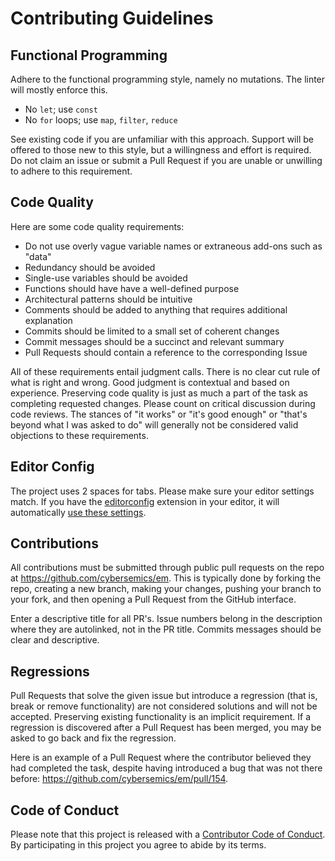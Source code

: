 # Contributing Guidelines

## Functional Programming

Adhere to the functional programming style, namely no mutations. The linter will mostly enforce this.

- No `let`; use `const`
- No `for` loops; use `map`, `filter`, `reduce`

See existing code if you are unfamiliar with this approach. Support will be offered to those new to this style, but a willingness and effort is required. Do not claim an issue or submit a Pull Request if you are unable or unwilling to adhere to this requirement.

## Code Quality

Here are some code quality requirements:

- Do not use overly vague variable names or extraneous add-ons such as "data"
- Redundancy should be avoided
- Single-use variables should be avoided
- Functions should have have a well-defined purpose
- Architectural patterns should be intuitive
- Comments should be added to anything that requires additional explanation
- Commits should be limited to a small set of coherent changes
- Commit messages should be a succinct and relevant summary
- Pull Requests should contain a reference to the corresponding Issue

All of these requirements entail judgment calls. There is no clear cut rule of what is right and wrong. Good judgment is contextual and based on experience. Preserving code quality is just as much a part of the task as completing requested changes. Please count on critical discussion during code reviews. The stances of "it works" or "it's good enough" or "that's beyond what I was asked to do" will generally not be considered valid objections to these requirements.

## Editor Config

The project uses 2 spaces for tabs. Please make sure your editor settings match. If you have the [editorconfig](https://editorconfig.org/) extension in your editor, it will automatically [use these settings](https://github.com/cybersemics/em/blob/dev/.editorconfig).

## Contributions

All contributions must be submitted through public pull requests on the repo at https://github.com/cybersemics/em. This is typically done by forking the repo, creating a new branch, making your changes, pushing your branch to your fork, and then opening a Pull Request from the GitHub interface.

Enter a descriptive title for all PR's. Issue numbers belong in the description where they are autolinked, not in the PR title. Commits messages should be clear and descriptive.

## Regressions

Pull Requests that solve the given issue but introduce a regression (that is, break or remove functionality) are not considered solutions and will not be accepted. Preserving existing functionality is an implicit requirement. If a regression is discovered after a Pull Request has been merged, you may be asked to go back and fix the regression.

Here is an example of a Pull Request where the contributor believed they had completed the task, despite having introduced a bug that was not there before: https://github.com/cybersemics/em/pull/154.

## Code of Conduct

Please note that this project is released with a [Contributor Code of Conduct](https://github.com/cybersemics/em/blob/dev/CODE-OF-CONDUCT.md). By participating in this project you agree to abide by its terms.
